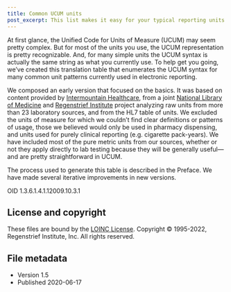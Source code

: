 ```yaml
---
title: Common UCUM units
post_excerpt: This list makes it easy for your typical reporting units of measure.
---
```


At first glance, the Unified Code for Units of Measure (UCUM) may seem pretty complex. But for most of the units you use, the UCUM representation is pretty recognizable. And, for many simple units the UCUM syntax is actually the same string as what you currently use. To help get you going, we’ve created this translation table that enumerates the UCUM syntax for many common unit patterns currently used in electronic reporting.

We composed an early version that focused on the basics. It was based on content provided by [Intermountain Healthcare](http://intermountainhealthcare.org/), from a joint [National Library of Medicine](http://www.lhncbc.nlm.nih.gov/) and [Regenstrief Institute](http://regenstrief.org/) project analyzing raw units from more than 23 laboratory sources, and from the HL7 table of units. We excluded the units of measure for which we couldn’t find clear definitions or patterns of usage, those we believed would only be used in pharmacy dispensing, and units used for purely clinical reporting (e.g. cigarette pack-years). We have included most of the pure metric units from our sources, whether or not they apply directly to lab testing because they will be generally useful—and are pretty straightforward in UCUM.

The process used to generate this table is described in the Preface. We have made several iterative improvements in new versions.

OID 1.3.6.1.4.1.12009.10.3.1

## License and copyright

These files are bound by the [LOINC License](https://loinc.org/license). Copyright © 1995-2022, Regenstrief Institute, Inc. All rights
reserved.

## File metadata

  - Version 1.5
  - Published 2020-06-17
